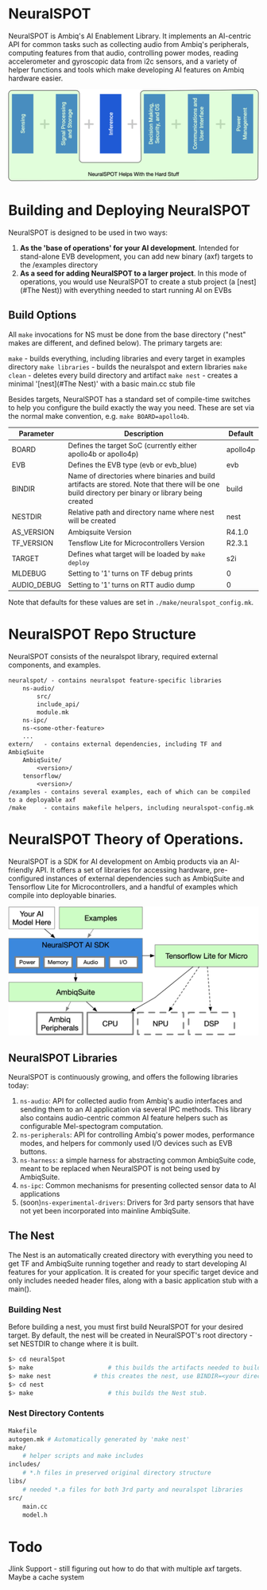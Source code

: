 # NeuralSPOT
NeuralSPOT is Ambiq's AI Enablement Library. It implements an AI-centric API for common tasks such as collecting audio from Ambiq's peripherals, computing features from that audio, controlling power modes, reading accelerometer and gyroscopic data from i2c sensors, and a variety of helper functions and tools which make developing AI features on Ambiq hardware easier.

![image-20220811095223908](./docs/image-20220811095223908.png)


# Building and Deploying NeuralSPOT

NeuralSPOT is designed to be used in two ways:
1. **As the 'base of operations' for your AI development**. Intended for stand-alone EVB development, you can add new binary (axf) targets to the /examples directory
2. **As a seed for adding NeuralSPOT to a larger project**. In this mode of operations, you would use NeuralSPOT to create a stub project (a [nest](#The Nest)) with everything needed to start running AI on EVBs

## Build Options
All `make` invocations for NS must be done from the base directory ("nest" makes are different, and defined below). The primary targets are:

`make` - builds everything, including libraries and every target in examples directory
`make libraries` - builds the neuralspot and extern libraries
`make clean` - deletes every build directory and artifact
`make nest` - creates a minimal '[nest](#The Nest)' with a basic main.cc stub file

Besides targets, NeuralSPOT has a standard set of compile-time switches to help you configure the build exactly the way you need. These are set via the normal make convention, e.g. `make BOARD=apollo4b`.

| Parameter | Description | Default |
| --------- | ----------- | ------- |
| BOARD | Defines the target SoC (currently either apollo4b or apollo4p) | apollo4p |
| EVB | Defines the EVB type (evb or evb_blue) | evb |
| BINDIR | Name of directories where binaries and build artifacts are stored. Note that there will be one build directory per binary or library being created | build |
| NESTDIR | Relative path and directory name where nest will be created | nest |
| AS_VERSION | Ambiqsuite Version | R4.1.0 |
| TF_VERSION | Tensflow Lite for Microcontrollers Version | R2.3.1 |
| TARGET | Defines what target will be loaded by `make deploy` | s2i |
| MLDEBUG | Setting to '1' turns on TF debug prints | 0 |
| AUDIO_DEBUG | Setting to '1' turns on RTT audio dump | 0 |

Note that defaults for these values are set in `./make/neuralspot_config.mk`.

# NeuralSPOT Repo Structure

NeuralSPOT consists of the neuralspot library, required external components, and examples. 

```/neuralspot - contains all code for NeuralSPOT libraries
neuralspot/ - contains neuralspot feature-specific libraries
	ns-audio/
		src/
		include_api/
		module.mk
	ns-ipc/
	ns-<some-other-feature>
	...
extern/   - contains external dependencies, including TF and AmbiqSuite
	AmbiqSuite/
		<version>/
	tensorflow/
		<version>/
/examples - contains several examples, each of which can be compiled to a deployable axf
/make     - contains makefile helpers, including neuralspot-config.mk
```



# NeuralSPOT Theory of Operations.

NeuralSPOT is a SDK for AI development on Ambiq products via an AI-friendly API. It offers a set of libraries for accessing hardware, pre-configured instances of external dependencies such as AmbiqSuite and Tensorflow Lite for Microcontrollers, and a handful of examples which compile into deployable binaries.

![image-20220811161922376](./docs/image-20220811161922376.png)



## NeuralSPOT Libraries

NeuralSPOT is continuously growing, and offers the following libraries today:

1. `ns-audio`: API for collected audio from Ambiq's audio interfaces and sending them to an AI application via several IPC methods. This library also contains audio-centric common AI feature helpers such as configurable Mel-spectogram computation.
2. `ns-peripherals`: API for controlling Ambiq's power modes, performance modes, and helpers for commonly used I/O devices such as EVB buttons.
3. `ns-harness`: a simple harness for abstracting common AmbiqSuite code, meant to be replaced when NeuralSPOT is not being used by AmbiqSuite.
4. `ns-ipc`: Common mechanisms for presenting collected sensor data to AI applications
5. (soon)`ns-experimental-drivers`: Drivers for 3rd party sensors that have not yet been incorporated into mainline AmbiqSuite.

## The Nest

The Nest is an automatically created directory with everything you need to get TF and AmbiqSuite running together and ready to start developing AI features for your application. It is created for your specific target device and only includes needed header files, along with a basic application stub with a main().

### Building Nest

Before building a nest, you must first build NeuralSPOT for your desired target. By default, the nest will be created in NeuralSPOT's root directory - set NESTDIR to change where it is built.

```bash
$> cd neuralSpot
$> make						# this builds the artifacts needed to build the nest
$> make nest			# this creates the nest, use BINDIR=<your directory> to change where
$> cd nest
$> make 					# this builds the Nest stub. 
```

### Nest Directory Contents
```bash
Makefile
autogen.mk # Automatically generated by 'make nest'
make/
	# helper scripts and make includes
includes/
	# *.h files in preserved original directory structure
libs/
	# needed *.a files for both 3rd party and neuralspot libraries
src/
	main.cc
	model.h
```

# Todo
Jlink Support - still figuring out how to do that with multiple axf targets. Maybe a cache system